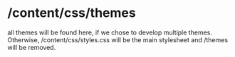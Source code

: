 /content/css/themes
=======

all themes will be found here, if we chose to develop multiple themes. Otherwise, /content/css/styles.css will be the main stylesheet and /themes will be removed.